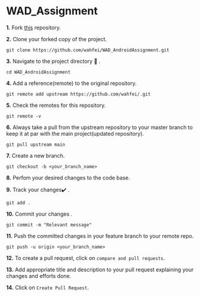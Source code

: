 # WAD_Assignment

**1.**  Fork [this](https://github.com/wahfei/WAD_AndroidAssignment.git) repository.

**2.**  Clone your forked copy of the project.

```
git clone https://github.com/wahfei/WAD_AndroidAssignment.git
```

**3.** Navigate to the project directory :file_folder: .

```
cd WAD_AndroidAssignment
```

**4.** Add a reference(remote) to the original repository.

```
git remote add upstream https://github.com/wahfei/.git 
```

**5.** Check the remotes for this repository.

```
git remote -v
```

**6.** Always take a pull from the upstream repository to your master branch to keep it at par with the main project(updated repository).

```
git pull upstream main
```

**7.** Create a new branch.

```
git checkout -b <your_branch_name>
```

**8.** Perfom your desired changes to the code base.

**9.** Track your changes:heavy_check_mark: .

```
git add . 
```

**10.** Commit your changes .

```
git commit -m "Relevant message"
```

**11.** Push the committed changes in your feature branch to your remote repo.

```
git push -u origin <your_branch_name>
```

**12.** To create a pull request, click on `compare and pull requests`.

**13.** Add appropriate title and description to your pull request explaining your changes and efforts done.

**14.** Click on `Create Pull Request`.
